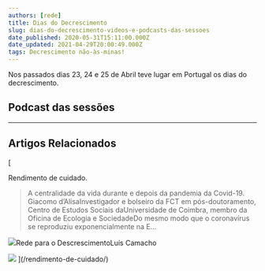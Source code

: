 ```yaml
---
authors: [rede]
title: Dias do Decrescimento
slug: dias-do-decrescimento-videos-e-podcasts-das-sessoes
date_published: 2020-05-31T15:11:00.000Z
date_updated: 2021-04-29T20:00:49.000Z
tags: Decrescimento não-às-minas!
---
```

Nos passados dias 23, 24 e 25 de Abril teve lugar em Portugal os dias do decrescimento.

## Podcast das sessões

---

## Artigos Relacionados
[

Rendimento de cuidado.

> A centralidade da vida durante e depois da pandemia da Covid-19. Giacomo d’AlisaInvestigador e bolseiro da FCT em pós-doutoramento, Centro de Estudos Sociais daUniversidade de Coimbra, membro da Oficina de Ecologia e SociedadeDo mesmo modo que o coronavírus se reproduziu exponencialmente na E…

![](https://decrescimento.ghost.io/favicon.png)Rede para o DescrescimentoLuís Camacho

![](https://images.unsplash.com/photo-1584515933487-779824d29309?crop&#x3D;entropy&amp;cs&#x3D;tinysrgb&amp;fit&#x3D;max&amp;fm&#x3D;jpg&amp;ixid&#x3D;MXwxMTc3M3wwfDF8c2VhcmNofDF8fGNhcmV8ZW58MHx8fA&amp;ixlib&#x3D;rb-1.2.1&amp;q&#x3D;80&amp;w&#x3D;2000)
](/rendimento-de-cuidado/)
